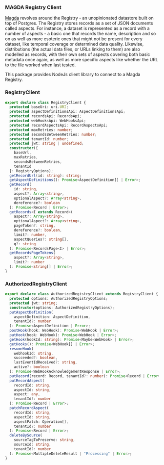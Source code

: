 ### MAGDA Registry Client

[Magda](https://github.com/magda-io/magda) revolves around the Registry - an unopinionated datastore built on top of Postgres. The Registry stores records as a set of JSON documents called aspects. For instance, a dataset is represented as a record with a number of aspects - a basic one that records the name, description and so on as well as more esoteric ones that might not be present for every dataset, like temporal coverage or determined data quality. Likewise, distributions (the actual data files, or URLs linking to them) are also modelled as records, with their own sets of aspects covering both basic metadata once again, as well as more specific aspects like whether the URL to the file worked when last tested.

This package provides NodeJs client library to connect to a Magda Registry.

### RegistryClient

```typescript
export declare class RegistryClient {
  protected baseUri: uri.URI;
  protected aspectDefinitionsApi: AspectDefinitionsApi;
  protected recordsApi: RecordsApi;
  protected webHooksApi: WebHooksApi;
  protected recordAspectsApi: RecordAspectsApi;
  protected maxRetries: number;
  protected secondsBetweenRetries: number;
  protected tenantId: number;
  protected jwt: string | undefined;
  constructor({
    baseUrl,
    maxRetries,
    secondsBetweenRetries,
    tenantId
  }: RegistryOptions);
  getRecordUrl(id: string): string;
  getAspectDefinitions(): Promise<AspectDefinition[] | Error>;
  getRecord(
    id: string,
    aspect?: Array<string>,
    optionalAspect?: Array<string>,
    dereference?: boolean
  ): Promise<Record | Error>;
  getRecords<I extends Record>(
    aspect?: Array<string>,
    optionalAspect?: Array<string>,
    pageToken?: string,
    dereference?: boolean,
    limit?: number,
    aspectQueries?: string[],
    q?: string
  ): Promise<RecordsPage<I> | Error>;
  getRecordsPageTokens(
    aspect?: Array<string>,
    limit?: number
  ): Promise<string[] | Error>;
}
```

### AuthorizedRegistryClient

```typescript
export declare class AuthorizedRegistryClient extends RegistryClient {
  protected options: AuthorizedRegistryOptions;
  protected jwt: string;
  constructor(options: AuthorizedRegistryOptions);
  putAspectDefinition(
    aspectDefinition: AspectDefinition,
    tenantId?: number
  ): Promise<AspectDefinition | Error>;
  postHook(hook: WebHook): Promise<WebHook | Error>;
  putHook(hook: WebHook): Promise<WebHook | Error>;
  getHook(hookId: string): Promise<Maybe<WebHook> | Error>;
  getHooks(): Promise<WebHook[] | Error>;
  resumeHook(
    webhookId: string,
    succeeded?: boolean,
    lastEventIdReceived?: string,
    active?: boolean
  ): Promise<WebHookAcknowledgementResponse | Error>;
  putRecord(record: Record, tenantId?: number): Promise<Record | Error>;
  putRecordAspect(
    recordId: string,
    aspectId: string,
    aspect: any,
    tenantId?: number
  ): Promise<Record | Error>;
  patchRecordAspect(
    recordId: string,
    aspectId: string,
    aspectPatch: Operation[],
    tenantId?: number
  ): Promise<Record | Error>;
  deleteBySource(
    sourceTagToPreserve: string,
    sourceId: string,
    tenantId?: number
  ): Promise<MultipleDeleteResult | "Processing" | Error>;
}
```
